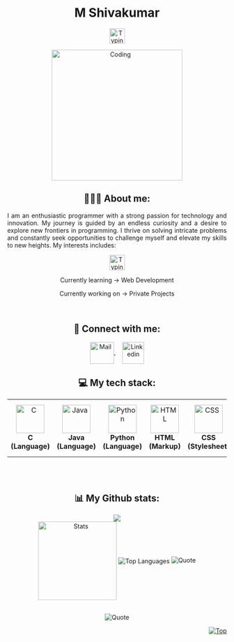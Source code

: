 <h1 align="center">M Shivakumar</h1>
<p align="center"> 
   <img src="https://readme-typing-svg.demolab.com?font=Roboto+Slab&color=%237E3ACE&size=30&center=true&vCenter=true&width=450&duration=1500&pause=1000&lines=Student;" width="auto" height="35" alt="Typing"/>
</p>
<p align="center">
  <img src="https://res.cloudinary.com/dry07iyvo/image/upload/v1735366890/coding_utrxxa.gif" width="300" height="auto" alt="Coding"/>
</p>
<h2 align="center">👨🏻‍💻 About me:</h2>
<p align="justify">I am an enthusiastic programmer with a strong passion for technology and innovation. My journey is guided by an endless curiosity and a desire to explore new frontiers in programming. I thrive on solving intricate problems and constantly seek opportunities to challenge myself and elevate my skills to new heights. My interests includes:</p>
<p align="center">
   <img src="https://readme-typing-svg.demolab.com?font=Roboto+Slab&color=%237E3ACE&size=30&center=true&vCenter=true&width=450&duration=1500&pause=1000&lines=Artificial+Intelligence;Machine+Learning;Data+Science" width="auto" height="35" alt="Typing"/>
</p>
<p align="center">Currently learning -> Web Development</p>
<p align="center">Currently working on -> Private Projects</p>
<br>
<h2 align="center">🔗 Connect with me:</h2>
<p align="center">
  <a href="mailto:shivakumarmulimani08@gmail.com">
    <img align="center" src="https://cdn.worldvectorlogo.com/logos/official-gmail-icon-2020-.svg" width="55" height="50" alt="Mail" />
  </a>
  &nbsp;&nbsp;&nbsp;
  <a href="https://www.linkedin.com/in/m-shivakumar-498b07350/">
    <img align="center" src="https://cdn.worldvectorlogo.com/logos/linkedin-icon-3.svg" width="50" height="50" alt="Linkedin"/>
  </a>
</p>
<h2 align="center">💻 My tech stack:</h2>
<table align="center">
<tr>
   <td align="center"><img src="https://cdn.worldvectorlogo.com/logos/c-1.svg" width="65" height="65" alt="C"/><br><b>C (Language)</b></td>
   <td align="center"><img src="https://cdn.worldvectorlogo.com/logos/java-14.svg" width="65" height="65" alt="Java"/><br><b>Java (Language)</b></td>
   <td align="center"><img src="https://cdn.worldvectorlogo.com/logos/python-5.svg" width="65" height="65" alt="Python"/><br><b>Python (Language)</b></td>
   <td align="center"><img src="https://cdn.worldvectorlogo.com/logos/html-1.svg" width="65" height="65" alt="HTML"/><br><b>HTML (Markup)</b></td>
   <td align="center"><img src="https://cdn.worldvectorlogo.com/logos/css-3.svg" width="65" height="65" alt="CSS"/><br><b>CSS (Stylesheet)</b></td>
   <td align="center"><img src="https://cdn.worldvectorlogo.com/logos/logo-javascript.svg" width="65" height="65" alt="JavaScript"/><br><b>JavaScript (Language)</b></td>
   <td align="center"><img src="https://cdn.worldvectorlogo.com/logos/react-1.svg" width="65" height="65" alt="React"/><br><b>React JS (Library)</b></td>
   <td align="center"><img src="https://cdn.worldvectorlogo.com/logos/nodejs-icon.svg" width="65" height="65" alt="NodeJS"/><br><b>Node JS (Runtime)</b></td>
   <td align="center"><img src="https://cdn.worldvectorlogo.com/logos/mongodb-icon-1-1.svg" width="65" height="65" alt="MongoDB"/><br><b>MongoDB (Database)</b></td>
</tr>
</table>
<br>
</div>
<br>
<h2 align="center">📊 My Github stats:</h2>
<div align=center>
  <img src="https://github-profile-trophy.vercel.app/?username=Shiva-0822&theme=radical&no-frame=false&no-bg=true&margin-w=4"/>
</div>
<div align="center">
  <img align="center" src="http://github-profile-summary-cards.vercel.app/api/cards/stats?username=Shiva-0822&theme=transparent" height="180em" alt="Stats"/>
  <img align="center" src="https://github-readme-stats.vercel.app/api/top-langs?username=Shiva-0822&hide_border=true&no-bg=true&no-frame=true&layout=compact&theme=transparent&langs_count=8&hide=jupyter%20notebook,css" alt="Top Languages"/>
     <img src="https://leetcard.jacoblin.cool/Shivakumar-0822?ext=contest" alt="Quote"/>
</div>
<br>
<p align="center">
  <img src="https://quotes-github-readme.vercel.app/api?type=horizontal&theme=radical" alt="Quote"/>
</p>

<p align="right"><a href="#"><img src="https://img.shields.io/static/v1?label&message=Navigate+to+Top&color=0b6ab3&style=flat&logo" alt="Top" /></a></p>

